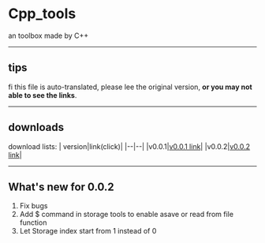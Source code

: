 # Cpp_tools

an toolbox made by C++
***
## tips
fi this file is auto-translated, please lee the original version, **or you may not able to see the links**.
***
## downloads
download lists:
| version|link(click)|
|--|--|
|v0.0.1|[v0.0.1 link](https://github.com/A01-opika/cpptools/blob/main/v0.0.1.cpp)|
|v0.0.2|[v0.0.2 link](https://github.com/A01-opika/cpptools/blob/main/v0.0.2.cpp)|
***
## What's new for 0.0.2
1. Fix bugs
2. Add $ command in storage tools to enable asave or read from file function
3. Let Storage index start from 1 instead of  0
